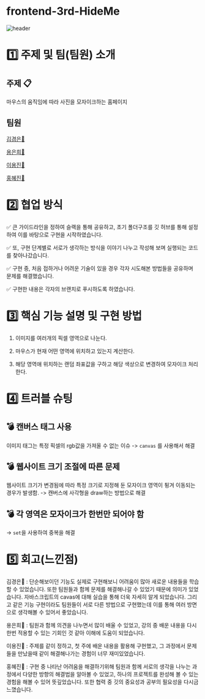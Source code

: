 # frontend-3rd-HideMe

![header](https://capsule-render.vercel.app/api?type=waving&color=auto&height=300&section=header&text=3rd_HideMe!%20&fontSize=90)

# 1️⃣ 주제 및 팀(팀원) 소개

## 주제 :clipboard:
마우스의 움직임에 따라 사진을 모자이크하는 홈페이지

## 팀원
[김경은🦄](https://github.com/GyeongEun-Kim)

[용은희🐣](https://github.com/ehyongyong)

[이용진🐨](https://github.com/yjlee0235)

[홍혜진🐰](https://github.com/HyeJin0102)



# 2️⃣ 협업 방식

✅ 큰 가이드라인을 정하여 슬랙을 통해 공유하고, 초기 폴더구조를 깃 허브를 통해 설정하여 이를 바탕으로 구현을 시작하였습니다.

✅ 또, 구현 단계별로 서로가 생각하는 방식을 이야기 나누고 작성해 보며 실행되는 코드를 찾아나갔습니다.

✅ 구현 중, 처음 접하거나 어려운 기술이 있을 경우 각자 시도해본 방법들을 공유하며 문제를 해결했습니다.

✅ 구현한 내용은 각자의 브랜치로 푸시하도록 하였습니다.




# 3️⃣ 핵심 기능 설명 및 구현 방법

1. 이미지를 여러개의 픽셀 영역으로 나눈다.
   
2. 마우스가 현재 어떤 영역에 위치하고 있는지 계산한다.
   
3. 해당 영역애 위치하는 랜덤 좌표값을 구하고 해당 색상으로 변경하여 모자이크 처리한다.


# 4️⃣ 트러블 슈팅
## 💣 캔버스 태그 사용
이미지 태그는 특정 픽셀의 rgb값을 가져올 수 없는 이슈 -> `canvas` 를 사용해서 해결
        
## 💣 웹사이트 크기 조절에 따른 문제
웹사이트 크기가 변경됨에 따라 특정 크기로 지정해 둔 모자이크 영역이 튕겨 이동되는 경우가 발생함.
-> 캔버스에 사각형을 draw하는 방법으로 해결

## 💣 각 영역은 모자이크가 한번만 되어야 함
-> `set`을 사용하여 중복을 해결
        
        

# 5️⃣ 회고(느낀점)

김경은🦄 :  단순해보이던 기능도 실제로 구현해보니 어려움이 많아 새로운 내용들을 학습할 수 있었습니다. 또한  팀원들과 함께 문제를 해결해나갈 수 있었기 때문에 의미가 있었습니다. 자바스크립트의 cavas에 대해 실습을 통해 더욱 자세히 알게 되었습니다. 그리고 같은 기능 구현이라도 팀원들이 서로 다른 방법으로 구현했는데 이를 통해 여러 방면으로 생각해볼 수 있어서 좋았습니다.

용은희🐣 : 팀원과 함께 의견을 나누면서 많이 배울 수 있었고, 강의 중 배운 내용을 다시 한번 적용할 수 있는 기회인 것 같아 이해에 도움이 되었습니다.

이용진🐨 : 주제를 같이 정하고, 첫 주에 배운 내용을 활용해 구현했고, 그 과정에서 문제들을 만났을때 같이 해결해나가는 경험이 너무 재미있었습니다.

홍혜진🐰 : 구현 중 나타난 어려움을 해결하기위해 팀원과 함께 서로의 생각을 나누는 과정에서 다양한 방향의 해결법을 알아볼 수 있었고, 하나의 프로젝트를 완성해 볼 수 있는 경험을 해볼 수 있어 뜻깊었습니다. 또한 협력 중 깃의 중요성과 공부의 필요성을 다시금 느꼈습니다.
